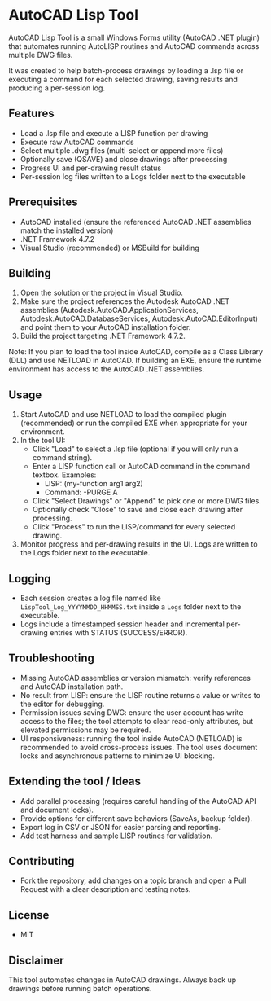 # AutoCAD Lisp Tool

AutoCAD Lisp Tool is a small Windows Forms utility (AutoCAD .NET plugin) that automates running AutoLISP routines and AutoCAD commands across multiple DWG files.

It was created to help batch-process drawings by loading a .lsp file or executing a command for each selected drawing, saving results and producing a per-session log.

## Features
- Load a .lsp file and execute a LISP function per drawing
- Execute raw AutoCAD commands
- Select multiple .dwg files (multi-select or append more files)
- Optionally save (QSAVE) and close drawings after processing
- Progress UI and per-drawing result status
- Per-session log files written to a Logs folder next to the executable

## Prerequisites
- AutoCAD installed (ensure the referenced AutoCAD .NET assemblies match the installed version)
- .NET Framework 4.7.2
- Visual Studio (recommended) or MSBuild for building

## Building
1. Open the solution or the project in Visual Studio.
2. Make sure the project references the Autodesk AutoCAD .NET assemblies (Autodesk.AutoCAD.ApplicationServices, Autodesk.AutoCAD.DatabaseServices, Autodesk.AutoCAD.EditorInput) and point them to your AutoCAD installation folder.
3. Build the project targeting .NET Framework 4.7.2.

Note: If you plan to load the tool inside AutoCAD, compile as a Class Library (DLL) and use NETLOAD in AutoCAD. If building an EXE, ensure the runtime environment has access to the AutoCAD .NET assemblies.

## Usage
1. Start AutoCAD and use NETLOAD to load the compiled plugin (recommended) or run the compiled EXE when appropriate for your environment.
2. In the tool UI:
   - Click "Load" to select a .lsp file (optional if you will only run a command string).
   - Enter a LISP function call or AutoCAD command in the command textbox. Examples:
     - LISP: (my-function arg1 arg2)
     - Command: -PURGE A
   - Click "Select Drawings" or "Append" to pick one or more DWG files.
   - Optionally check "Close" to save and close each drawing after processing.
   - Click "Process" to run the LISP/command for every selected drawing.
3. Monitor progress and per-drawing results in the UI. Logs are written to the Logs folder next to the executable.

## Logging
- Each session creates a log file named like `LispTool_Log_YYYYMMDD_HHMMSS.txt` inside a `Logs` folder next to the executable.
- Logs include a timestamped session header and incremental per-drawing entries with STATUS (SUCCESS/ERROR).

## Troubleshooting
- Missing AutoCAD assemblies or version mismatch: verify references and AutoCAD installation path.
- No result from LISP: ensure the LISP routine returns a value or writes to the editor for debugging.
- Permission issues saving DWG: ensure the user account has write access to the files; the tool attempts to clear read-only attributes, but elevated permissions may be required.
- UI responsiveness: running the tool inside AutoCAD (NETLOAD) is recommended to avoid cross-process issues. The tool uses document locks and asynchronous patterns to minimize UI blocking.

## Extending the tool / Ideas
- Add parallel processing (requires careful handling of the AutoCAD API and document locks).
- Provide options for different save behaviors (SaveAs, backup folder).
- Export log in CSV or JSON for easier parsing and reporting.
- Add test harness and sample LISP routines for validation.

## Contributing
- Fork the repository, add changes on a topic branch and open a Pull Request with a clear description and testing notes.

## License
- MIT
## Disclaimer
This tool automates changes in AutoCAD drawings. Always back up drawings before running batch operations.
